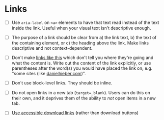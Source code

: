 # Links

- [ ] Use `aria-label` on `<a>` elements to have that text read instead of the text inside the link. Useful when your visual text isn't descriptive enough.

- [ ] The purpose of a link should be clear from a) the link text, b) the text of the containing element, or c) the heading above the link. Make links descriptive and not context-dependent.

- [ ] Don't make [links like this](https://danielhieber.com) which don't tell you where they're going and what the content is. Write out the content of the link explicitly, or use parentheses after the word(s) you would have placed the link on, e.g. "some sites (like [danielhieber.com](https://danielhieber.com))".

- [ ] Don't use block-level links. They should be inline.

- [ ] Do not open links in a new tab (`target=_blank`). Users can do this on their own, and it deprives them of the ability to *not* open items in a new tab.

- [ ] [Use accessible download links][1] (rather than download buttons)

[1]: https://css-tricks.com/building-good-download-button/
